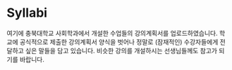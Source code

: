 # Syllabi

여기에 충북대학교 사회학과에서 개설한 수업들의 강의계획서를 업로드하였습니다. 학교에 공식적으로 제출한 강의계획서 양식을 벗어나 정말로 (잠재적인) 수강자들에게 전달하고 싶은 말들을 담고 있습니다. 비슷한 강의를 개설하시는 선생님들께도 참고가 되기를 바랍니다.
